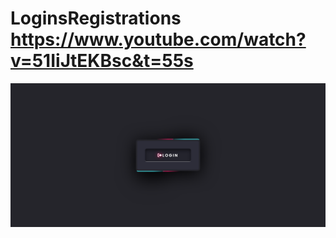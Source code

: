 # LoginsRegistrations https://www.youtube.com/watch?v=51IiJtEKBsc&t=55s
<p align="center">
  <img src="preview.png" alt="preview del proyecto"  width="1600">
</p>